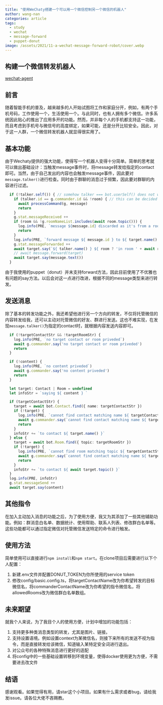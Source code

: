 ```yaml
---
title: "使用WeChaty搭建一个可以用一个微信控制另一个微信的机器人"
author: wang-nan
categories: article
tags:
  - study
  - wechat
  - message-forward
  - puppet-donut
image: /assets/2021/11-a-wechat-message-forward-robot/cover.webp
---
```


## 构建一个微信转发机器人

[wechat-agent](https://github.com/hcfw007/wechat-agent)

## 前言

随着智能手机的普及，越来越多的人开始试图将工作和家庭分开，例如，有两个手机号码，工作使用一个，生活使用一个。与此同时，也有人拥有多个微信。许多系统因此贴心的推出了应用多开的功能。然而，并非每个人的手机都支持这一功能，而且考虑到手机号与微信号的高度绑定，如果可能，还是分开比较安全。因此，对于这一人群，一个微信转发机器人就显得很实用了。

## 基本功能

由于Wechaty提供的强大功能，使得写一个机器人变得十分简单。简单的思考就可以做出基础设计：当触发message事件时，将message转发给指定的contact即可。当然，由于自己发出的内容也会触发message事件，因此要对```message.talker()```进行检查。同时由于群聊的消息过于频繁，因此要对群聊的内容进行过滤。

```typescript
  if (!talker.self()) { // somehow talker === bot.userSelf() does not work for this puppet
    if (talker.id == g.commander.id && !room) { // this can be decided with direct object comparison, but to unify all contact deciding process, I use id here too
      await processCommand(g, message)
      return
    }
    g.stat.messageReceived ++
    if (room && !g.roomNameList.includes(await room.topic())) {
      log.info(PRE, `message ${message.id} discarded as it's from a room not in allowed list`)
      return
    }
    log.info(PRE, `forward message ${ message.id } to ${ target.name() }`)
    g.stat.messageForwarded ++
    await target.say(`${ talker.name() } ${ room ? 'in room ' + await room.topic() : '' } said:`)
    // await message.forward(target)
    await target.say(message.text())
  }
```

由于我使用的puppet（donut）并未支持forward方法，因此目前使用了不优雅也有问题的say方法。以后会对这一点进行改进，根据不同的message类型来进行转发。

## 发送消息

除了基本的转发功能之外，我还希望他进行另一个方向的转发，不仅将托管微信的内容转发给我，还可以主动对托管微信的好友、群进行发送。这也不难实现，在发现```message.talker()```为指定的contact时，就根据内容发送内容即可。

```typescript
  if (!targetContactStr && !targetRoomStr) {
    log.info(PRE, `no target contact or room priveded`)
    await g.commander.say('no target contact or room priveded')
    return
  }

  if (!content) {
    log.info(PRE, `no content priveded`)
    await g.commander.say('no content priveded')
    return
  }

  let target: Contact | Room = undefined
  let infoStr = `saying ${ content } `

  if (targetContactStr) {
    target = await bot.Contact.find({ name: targetContactStr })
    if (!target) {
      log.info(PRE, `cannot find contact matching name ${ targetContactStr }`)
      await g.commander.say(`cannot find contact matching name ${ targetContactStr }`)
      return
    }
    infoStr += `to contact ${ target.name() }`
  } else {
    target = await bot.Room.find({ topic: targetRoomStr })
    if (!target) {
      log.info(PRE, `cannot find room matching topic ${ targetContactStr }`)
      await g.commander.say(`cannot find contact matching name ${ targetContactStr }`)
      return
    }
    infoStr += `to contact ${ await target.topic() }`
  }
  log.info(PRE, infoStr)
  g.stat.messageSend ++
  await target.say(content)
```

## 其他指令

在加入主动加入消息的功能之后，为了使用方便，我又为其添加了一些其他辅助功能。例如：群消息白名单、数据统计、使用帮助、联系人列表、修改群白名单等。这些功能都可以通过指定微信对托管微信发送特定的命令进行触发。

## 使用方法

简单使用可以直接进行```npm install```和```npm start```。在clone项目后需要进行以下个人配置：

1. 新建.env文件并配置DONUT_TOKEN为你所使用的service token
2. 修改config/basic.config.ts，将targetContactName改为你希望转发的目标微信名，将commanderContactName改为你希望的指令微信名，将allowedRooms改为微信群白名单数组。

## 未来期望

就我个人来说，为了我目个人的使用方便，计划中增加的功能包括：

1. 支持更多种类消息类型的转发，尤其是图片、链接。
2. 支持设置语境。例如设置context为某微信名，则接下来所有的发送不视为指令，而是直接转发给该微信，知道输入某特定安全词进行退出。
3. 对公众号的各种特殊消息进行更好的适配
4. 将config中的一些基础设置转移到环境变量，使得docker使用更为方便，不需要进去改文件

## 结语

感谢观看。如果觉得有用，请star这个小项目。如果有什么需求或者bug，请给我发issue。请各位大佬不吝赐教。
